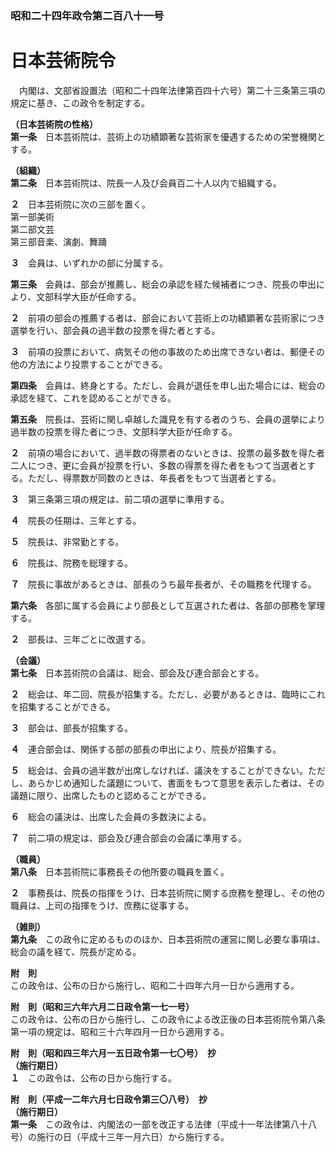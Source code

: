 ### 昭和二十四年政令第二百八十一号  
# 日本芸術院令  
　内閣は、文部省設置法（昭和二十四年法律第百四十六号）第二十三条第三項の規定に基き、この政令を制定する。  
  
**（日本芸術院の性格）**  
**第一条**　日本芸術院は、芸術上の功績顕著な芸術家を優遇するための栄誉機関とする。  
  
**（組織）**  
**第二条**　日本芸術院は、院長一人及び会員百二十人以内で組織する。  
  
**２**　日本芸術院に次の三部を置く。  
第一部美術  
第二部文芸  
第三部音楽、演劇、舞踊  
  
**３**　会員は、いずれかの部に分属する。  
  
**第三条**　会員は、部会が推薦し、総会の承認を経た候補者につき、院長の申出により、文部科学大臣が任命する。  
  
**２**　前項の部会の推薦する者は、部会において芸術上の功績顕著な芸術家につき選挙を行い、部会員の過半数の投票を得た者とする。  
  
**３**　前項の投票において、病気その他の事故のため出席できない者は、郵便その他の方法により投票することができる。  
  
**第四条**　会員は、終身とする。ただし、会員が退任を申し出た場合には、総会の承認を経て、これを認めることができる。  
  
**第五条**　院長は、芸術に関し卓越した識見を有する者のうち、会員の選挙により過半数の投票を得た者につき、文部科学大臣が任命する。  
  
**２**　前項の場合において、過半数の得票者のないときは、投票の最多数を得た者二人につき、更に会員が投票を行い、多数の得票を得た者をもつて当選者とする。ただし、得票数が同数のときは、年長者をもつて当選者とする。  
  
**３**　第三条第三項の規定は、前二項の選挙に準用する。  
  
**４**　院長の任期は、三年とする。  
  
**５**　院長は、非常勤とする。  
  
**６**　院長は、院務を総理する。  
  
**７**　院長に事故があるときは、部長のうち最年長者が、その職務を代理する。  
  
**第六条**　各部に属する会員により部長として互選された者は、各部の部務を掌理する。  
  
**２**　部長は、三年ごとに改選する。  
  
**（会議）**  
**第七条**　日本芸術院の会議は、総会、部会及び連合部会とする。  
  
**２**　総会は、年二回、院長が招集する。ただし、必要があるときは、臨時にこれを招集することができる。  
  
**３**　部会は、部長が招集する。  
  
**４**　連合部会は、関係する部の部長の申出により、院長が招集する。  
  
**５**　総会は、会員の過半数が出席しなければ、議決をすることができない。ただし、あらかじめ通知した議題について、書面をもつて意思を表示した者は、その議題に限り、出席したものと認めることができる。  
  
**６**　総会の議決は、出席した会員の多数決による。  
  
**７**　前二項の規定は、部会及び連合部会の会議に準用する。  
  
**（職員）**  
**第八条**　日本芸術院に事務長その他所要の職員を置く。  
  
**２**　事務長は、院長の指揮をうけ、日本芸術院に関する庶務を整理し、その他の職員は、上司の指揮をうけ、庶務に従事する。  
  
**（雑則）**  
**第九条**　この政令に定めるもののほか、日本芸術院の運営に関し必要な事項は、総会の議を経て、院長が定める。  
  
**附　則**  
この政令は、公布の日から施行し、昭和二十四年六月一日から適用する。  
  
**附　則（昭和三六年六月二日政令第一七一号）**  
この政令は、公布の日から施行し、この政令による改正後の日本芸術院令第八条第一項の規定は、昭和三十六年四月一日から適用する。  
  
**附　則（昭和四三年六月一五日政令第一七〇号）　抄**  
**（施行期日）**  
**１**　この政令は、公布の日から施行する。  
  
**附　則（平成一二年六月七日政令第三〇八号）　抄**  
**（施行期日）**  
**第一条**　この政令は、内閣法の一部を改正する法律（平成十一年法律第八十八号）の施行の日（平成十三年一月六日）から施行する。  
  
